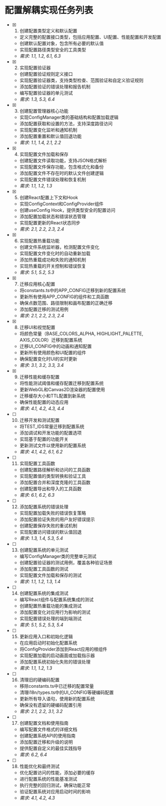 # 配置解耦实现任务列表

- [x] 1. 创建配置类型定义和默认配置
  - 定义完整的配置接口类型，包括应用配置、UI配置、性能配置和开发配置
  - 创建默认配置对象，包含所有必要的默认值
  - 实现配置路径类型安全的工具类型
  - _需求: 1.1, 1.2, 6.1, 6.3_

- [x] 2. 实现配置验证器
  - 创建配置验证规则定义接口
  - 实现配置验证器类，支持类型检查、范围验证和自定义验证规则
  - 添加配置验证的错误处理和报告机制
  - 编写配置验证器的单元测试
  - _需求: 1.3, 5.3, 6.4_

- [x] 3. 创建配置管理器核心功能
  - 实现ConfigManager类的基础结构和配置加载逻辑
  - 添加配置获取和设置的方法，支持深度路径访问
  - 实现配置变化监听和通知机制
  - 添加配置重置和默认值回退功能
  - _需求: 1.1, 1.4, 2.1, 2.2_

- [x] 4. 实现配置文件加载和保存
  - 创建配置文件读取功能，支持JSON格式解析
  - 实现配置文件保存功能，包含格式化和备份
  - 添加配置文件不存在时的默认文件创建逻辑
  - 实现配置文件错误处理和恢复机制
  - _需求: 1.1, 1.2, 1.3_

- [x] 5. 创建React配置上下文和Hook
  - 实现ConfigContext和ConfigProvider组件
  - 创建useConfig Hook，提供类型安全的配置访问
  - 添加配置加载状态和错误状态管理
  - 实现配置更新的React状态同步
  - _需求: 2.1, 2.2, 2.3, 2.4_

- [x] 6. 实现配置热重载功能
  - 创建文件系统监听器，检测配置文件变化
  - 实现配置文件变化时的自动重新加载
  - 添加热重载成功和失败的通知机制
  - 实现热重载的开关控制和错误恢复
  - _需求: 5.1, 5.2, 5.3_

- [x] 7. 迁移应用核心配置
  - 将constants.ts中的APP_CONFIG迁移到新的配置系统
  - 更新所有使用APP_CONFIG的组件和工具函数
  - 确保点数范围、路径限制和画布配置的正确迁移
  - 添加配置迁移的测试用例
  - _需求: 2.1, 2.2, 2.3, 2.4_

- [x] 8. 迁移UI和视觉配置
  - 将颜色常量（BASE_COLORS_ALPHA, HIGHLIGHT_PALETTE, AXIS_COLOR）迁移到配置系统
  - 迁移UI_CONFIG中的动画和通知配置
  - 更新所有使用颜色和UI配置的组件
  - 确保配置变化时UI的实时更新
  - _需求: 3.1, 3.2, 3.3, 3.4_

- [x] 9. 迁移性能和缓存配置
  - 将性能测试阈值和缓存配置迁移到配置系统
  - 更新WebGL和Canvas2D渲染器的配置使用
  - 迁移缓存大小和TTL配置到新系统
  - 确保性能配置的动态应用
  - _需求: 4.1, 4.2, 4.3, 4.4_

- [ ] 10. 迁移开发和测试配置
  - 将TEST_IDS常量迁移到配置系统
  - 添加调试和开发功能的配置选项
  - 实现基于配置的功能开关
  - 更新测试文件以使用新的配置系统
  - _需求: 4.1, 4.2, 6.1, 6.2_

- [ ] 11. 实现配置工具函数
  - 创建配置路径解析和访问的工具函数
  - 实现配置值的类型转换和验证工具
  - 添加配置合并和深度克隆的工具函数
  - 创建配置导出和导入的工具函数
  - _需求: 6.1, 6.2, 6.3_

- [ ] 12. 添加配置系统的错误处理
  - 实现配置加载失败的错误恢复策略
  - 添加配置验证失败的用户友好错误提示
  - 创建配置保存失败的重试机制
  - 实现配置访问错误的默认值回退
  - _需求: 1.3, 1.4, 5.3, 5.4_

- [ ] 13. 创建配置系统的单元测试
  - 编写ConfigManager类的完整单元测试
  - 创建配置验证器的测试用例，覆盖各种验证场景
  - 添加配置工具函数的测试
  - 实现配置文件加载和保存的测试
  - _需求: 1.1, 1.2, 1.3, 1.4_

- [ ] 14. 创建配置系统的集成测试
  - 编写React组件与配置系统集成的测试
  - 创建配置热重载功能的集成测试
  - 添加配置变化对应用行为影响的测试
  - 实现配置错误处理的端到端测试
  - _需求: 5.1, 5.2, 5.3, 5.4_

- [ ] 15. 更新应用入口和初始化逻辑
  - 在应用启动时初始化配置系统
  - 将ConfigProvider添加到React应用的根组件
  - 实现配置加载的启动画面或加载指示器
  - 添加配置系统初始化失败的错误处理
  - _需求: 1.1, 1.2, 1.3_

- [ ] 16. 清理旧的硬编码配置
  - 移除constants.ts中已迁移的配置常量
  - 清理i18n/types.ts中的UI_CONFIG等硬编码配置
  - 更新所有导入语句，使用新的配置系统
  - 确保没有遗留的硬编码配置引用
  - _需求: 2.1, 2.2, 3.1, 3.2_

- [ ] 17. 创建配置文档和使用指南
  - 编写配置文件格式的详细文档
  - 创建配置系统API的使用指南
  - 添加配置迁移和升级的说明
  - 提供配置自定义的最佳实践指导
  - _需求: 6.2, 6.4_

- [ ] 18. 性能优化和最终测试
  - 优化配置访问的性能，添加必要的缓存
  - 进行配置系统的性能基准测试
  - 执行完整的回归测试，确保功能正常
  - 验证配置系统对应用启动时间的影响
  - _需求: 4.1, 4.2, 4.3_